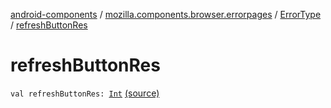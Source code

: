 [android-components](../../index.md) / [mozilla.components.browser.errorpages](../index.md) / [ErrorType](index.md) / [refreshButtonRes](./refresh-button-res.md)

# refreshButtonRes

`val refreshButtonRes: `[`Int`](https://kotlinlang.org/api/latest/jvm/stdlib/kotlin/-int/index.html) [(source)](https://github.com/mozilla-mobile/android-components/blob/master/components/browser/errorpages/src/main/java/mozilla/components/browser/errorpages/ErrorPages.kt#L118)